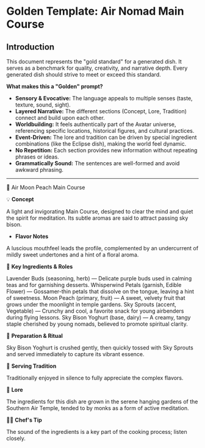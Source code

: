 # Golden Template: Air Nomad Main Course

## Introduction

This document represents the "gold standard" for a generated dish. It serves as a benchmark for quality, creativity, and narrative depth. Every generated dish should strive to meet or exceed this standard.

**What makes this a "Golden" prompt?**
- **Sensory & Evocative:** The language appeals to multiple senses (taste, texture, sound, sight).
- **Layered Narrative:** The different sections (Concept, Lore, Tradition) connect and build upon each other.
- **Worldbuilding:** It feels authentically part of the Avatar universe, referencing specific locations, historical figures, and cultural practices.
- **Event-Driven:** The lore and tradition can be driven by special ingredient combinations (like the Eclipse dish), making the world feel dynamic.
- **No Repetition:** Each section provides new information without repeating phrases or ideas.
- **Grammatically Sound:** The sentences are well-formed and avoid awkward phrasing.

---

<!-- The final, high-quality output. -->

🍃 Air Moon Peach Main Course
<!-- Icon adds a nice touch of national identity right away. -->

💡 **Concept**
<!-- This concept sets a clear scene and purpose. It's not just "a dish," it's a dish *for* something (meditation) and has a place in the world (attracts sky bison). -->
A light and invigorating Main Course, designed to clear the mind and quiet the spirit for meditation. Its subtle aromas are said to attract passing sky bison.

- **Flavor Notes**
<!-- The flavor notes are poetic and flow well. They use descriptive phrases instead of single words and create a sense of a journey on the palate. -->
A luscious mouthfeel leads the profile, complemented by an undercurrent of mildly sweet undertones and a hint of a floral aroma.

🌱 **Key Ingredients & Roles**
<!-- The list is sorted by role, which is a clear and logical presentation. The micro-lore for each ingredient adds immense depth and worldbuilding. -->
Lavender Buds (seasoning, herb) — Delicate purple buds used in calming teas and for garnishing desserts.
Whisperwind Petals (garnish, Edible Flower) — Gossamer-thin petals that dissolve on the tongue, leaving a hint of sweetness.
Moon Peach (primary, fruit) — A sweet, velvety fruit that grows under the moonlight in temple gardens.
Sky Sprouts (accent, Vegetable) — Crunchy and cool, a favorite snack for young airbenders during flying lessons.
Sky Bison Yoghurt (base, dairy) — A creamy, tangy staple cherished by young nomads, believed to promote spiritual clarity.

🥣 **Preparation & Ritual**
<!-- The preparation is specific and logical. The description focuses on a key ingredient and includes a ritualistic element, making it feel authentic. -->
<!-- NOTE: The line below is an example of a GRAMMATICAL/LOGIC ERROR to catch. "Yoghurt is crushed" is nonsensical. A better generation would be: "Sky Sprouts are crushed gently..." or "Sky Bison Yoghurt is whisked gently..." -->
Sky Bison Yoghurt is crushed gently, then quickly tossed with Sky Sprouts and served immediately to capture its vibrant essence.


🏮 **Serving Tradition**
<!-- This is a simple but effective tradition that adds a layer of culture. -->
Traditionally enjoyed in silence to fully appreciate the complex flavors.

📜 **Lore**
<!-- The lore connects the dish to a specific place (Southern Air Temple) and practice (meditation), grounding it firmly in the world. -->
The ingredients for this dish are grown in the serene hanging gardens of the Southern Air Temple, tended to by monks as a form of active meditation.

🧑‍🍳 **Chef's Tip**
<!-- The tip is both practical and spiritual, fitting the Air Nomad theme perfectly. -->
The sound of the ingredients is a key part of the cooking process; listen closely. 